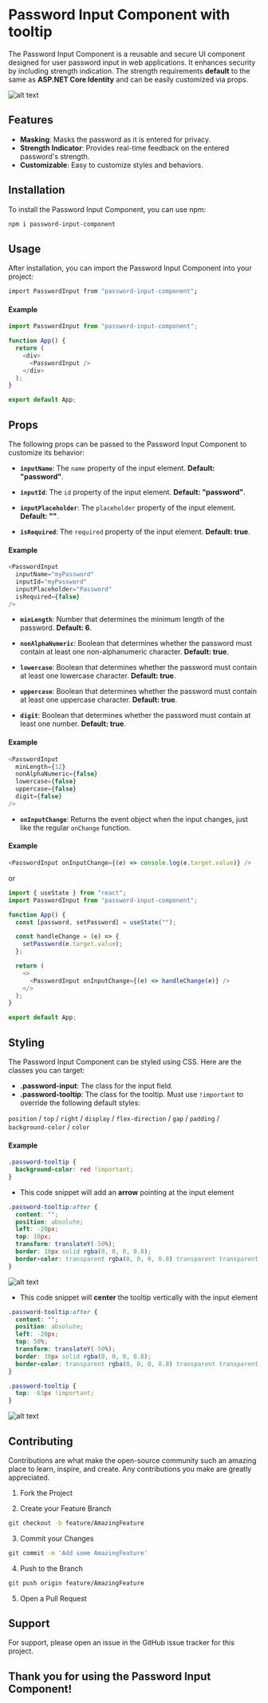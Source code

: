 # Password Input Component with tooltip

The Password Input Component is a reusable and secure UI component designed for user password input in web applications. It enhances security by including strength indication. The strength requirements **default** to the same as **ASP.NET Core Identity** and can be easily customized via props.

![alt text](password-input.png "Password Input Component")

## Features

- **Masking**: Masks the password as it is entered for privacy.
- **Strength Indicator**: Provides real-time feedback on the entered password's strength.
- **Customizable**: Easy to customize styles and behaviors.

## Installation

To install the Password Input Component, you can use npm:

```bash
npm i password-input-component
```

## Usage

After installation, you can import the Password Input Component into your project:

```bash
import PasswordInput from "password-input-component";

```

#### Example

```js
import PasswordInput from "password-input-component";

function App() {
  return (
    <div>
      <PasswordInput />
    </div>
  );
}

export default App;
```

## Props

The following props can be passed to the Password Input Component to customize its behavior:

- **`inputName`**: The `name` property of the input element. **Default: "password"**.

- **`inputId`**: The `id` property of the input element. **Default: "password"**.

- **`inputPlaceholder`**: The `placeholder` property of the input element. **Default: ""**.

- **`isRequired`**: The `required` property of the input element. **Default: true**.

#### Example

```js
<PasswordInput
  inputName="myPassword"
  inputId="myPassword"
  inputPlaceholder="Password"
  isRequired={false}
/>
```

- **`minLength`**: Number that determines the minimum length of the password. **Default: 6**.

- **`nonAlphaNumeric`**: Boolean that determines whether the password must contain at least one non-alphanumeric character. **Default: true**.

- **`lowercase`**: Boolean that determines whether the password must contain at least one lowercase character. **Default: true**.

- **`uppercase`**: Boolean that determines whether the password must contain at least one uppercase character. **Default: true**.

- **`digit`**: Boolean that determines whether the password must contain at least one number. **Default: true**.

#### Example

```js
<PasswordInput
  minLength={12}
  nonAlphaNumeric={false}
  lowercase={false}
  uppercase={false}
  digit={false}
/>
```

- **`onInputChange`**: Returns the event object when the input changes, just like the regular `onChange` function.

#### Example

```js
<PasswordInput onInputChange={(e) => console.log(e.target.value)} />
```

or

```js
import { useState } from "react";
import PasswordInput from "password-input-component";

function App() {
  const [password, setPassword] = useState("");

  const handleChange = (e) => {
    setPassword(e.target.value);
  };

  return (
    <>
      <PasswordInput onInputChange={(e) => handleChange(e)} />
    </>
  );
}

export default App;
```

## Styling

The Password Input Component can be styled using CSS. Here are the classes you can target:

- **.password-input**: The class for the input field.
- **.password-tooltip**: The class for the tooltip. Must use `!important` to override the following default styles:

`position` / `top` / `right` / `display` / `flex-direction` / `gap` / `padding` / `background-color` / `color`

#### Example

```css
.password-tooltip {
  background-color: red !important;
}
```

- This code snippet will add an **arrow** pointing at the input element

```css
.password-tooltip:after {
  content: "";
  position: absolute;
  left: -20px;
  top: 10px;
  transform: translateY(-50%);
  border: 10px solid rgba(0, 0, 0, 0.8);
  border-color: transparent rgba(0, 0, 0, 0.8) transparent transparent;
}
```

![alt text](arrow.png "Arrow example")

- This code snippet will **center** the tooltip vertically with the input element

```css
.password-tooltip:after {
  content: "";
  position: absolute;
  left: -20px;
  top: 50%;
  transform: translateY(-50%);
  border: 10px solid rgba(0, 0, 0, 0.8);
  border-color: transparent rgba(0, 0, 0, 0.8) transparent transparent;
}

.password-tooltip {
  top: -63px !important;
}
```

![alt text](centered.png "centered example")

## Contributing

Contributions are what make the open-source community such an amazing place to learn, inspire, and create. Any contributions you make are greatly appreciated.

1. Fork the Project

2. Create your Feature Branch

```sh
git checkout -b feature/AmazingFeature
```

3. Commit your Changes

```sh
git commit -m 'Add some AmazingFeature'
```

4. Push to the Branch

```sh
git push origin feature/AmazingFeature
```

5. Open a Pull Request

## Support

For support, please open an issue in the GitHub issue tracker for this project.

## Thank you for using the Password Input Component!
